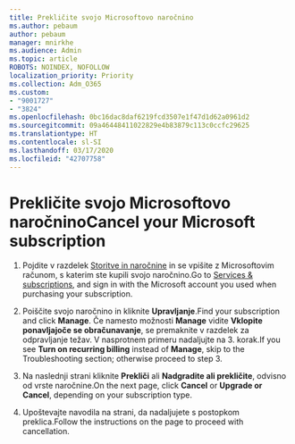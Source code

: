 ```yaml
---
title: Prekličite svojo Microsoftovo naročnino
ms.author: pebaum
author: pebaum
manager: mnirkhe
ms.audience: Admin
ms.topic: article
ROBOTS: NOINDEX, NOFOLLOW
localization_priority: Priority
ms.collection: Adm_O365
ms.custom:
- "9001727"
- "3824"
ms.openlocfilehash: 0bc16dac8daf6219fcd3507e1f47d1d62a0961d2
ms.sourcegitcommit: 09a46448411022829e4b83879c113c0ccfc29625
ms.translationtype: HT
ms.contentlocale: sl-SI
ms.lasthandoff: 03/17/2020
ms.locfileid: "42707758"
---
```

# <a name="cancel-your-microsoft-subscription"></a><span data-ttu-id="85328-102">Prekličite svojo Microsoftovo naročnino</span><span class="sxs-lookup"><span data-stu-id="85328-102">Cancel your Microsoft subscription</span></span>

1. <span data-ttu-id="85328-103">Pojdite v razdelek [Storitve in naročnine](https://account.microsoft.com/services/) in se vpišite z Microsoftovim računom, s katerim ste kupili svojo naročnino.</span><span class="sxs-lookup"><span data-stu-id="85328-103">Go to [Services & subscriptions](https://account.microsoft.com/services/), and sign in with the Microsoft account you used when purchasing your subscription.</span></span>

2. <span data-ttu-id="85328-104">Poiščite svojo naročnino in kliknite **Upravljanje**.</span><span class="sxs-lookup"><span data-stu-id="85328-104">Find your subscription and click **Manage**.</span></span> <span data-ttu-id="85328-105">Če namesto možnosti **Manage** vidite **Vklopite ponavljajoče se obračunavanje**, se premaknite v razdelek za odpravljanje težav. V nasprotnem primeru nadaljujte na 3. korak.</span><span class="sxs-lookup"><span data-stu-id="85328-105">If you see **Turn on recurring billing** instead of **Manage**, skip to the Troubleshooting section;  otherwise proceed to step 3.</span></span>

3. <span data-ttu-id="85328-106">Na naslednji strani kliknite **Prekliči** ali **Nadgradite ali prekličite**, odvisno od vrste naročnine.</span><span class="sxs-lookup"><span data-stu-id="85328-106">On the next page, click **Cancel** or **Upgrade or Cancel**, depending on your subscription type.</span></span>

4. <span data-ttu-id="85328-107">Upoštevajte navodila na strani, da nadaljujete s postopkom preklica.</span><span class="sxs-lookup"><span data-stu-id="85328-107">Follow the instructions on the page to proceed with cancellation.</span></span>
